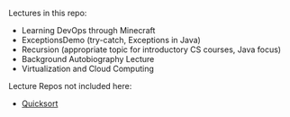 Lectures in this repo:
* Learning DevOps through Minecraft
* ExceptionsDemo (try-catch, Exceptions in Java)
* Recursion (appropriate topic for introductory CS courses, Java focus)
* Background Autobiography Lecture
* Virtualization and Cloud Computing

Lecture Repos not included here:
* [Quicksort](https://github.com/mrobbeloth/quicksort_demo_project)
